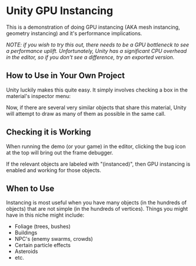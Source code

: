 # Unity GPU Instancing

This is a demonstration of doing GPU instancing (AKA mesh instancing, geometry
instancing) and it's performance implications.

*NOTE: if you wish to try this out, there needs to be a GPU bottleneck to see a
performance uplift. Unfortunately, Unity has a significant CPU overhead in the
editor, so if you don't see a difference, try an exported version.*

## How to Use in Your Own Project

Unity luckily makes this quite easy. It simply involves checking a box in the
material's inspector menu:

[](./pictures/howtoenable.png)

Now, if there are several very similar objects that share this material, Unity
will attempt to draw as many of them as possible in the same call.

## Checking it is Working

When running the demo (or your game) in the editor, clicking the bug icon at
the top will bring out the frame debugger.

[](./pictures/debug.png)

If the relevant objects are labeled with "(instanced)", then GPU instancing is
enabled and working for those objects.

## When to Use

Instancing is most useful when you have many objects (in the hundreds of
objects) that are not simple (in the hundreds of vertices). Things you might
have in this niche might include:

- Foliage (trees, bushes)
- Buildings
- NPC's (enemy swarms, crowds)
- Certain particle effects
- Asteroids
- etc.

